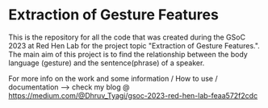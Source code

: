 # Extraction of Gesture Features

This is the repository for all the code that was created during the GSoC 2023 at Red Hen Lab for the project topic "Extraction of Gesture Features.". The main aim of this project is to find the relationship between the body language (gesture) and the sentence(phrase) of a speaker.

For more info on the work and some information / How to use / documentation --> check my blog @ https://medium.com/@Dhruv_Tyagi/gsoc-2023-red-hen-lab-feaa572f2cdc
